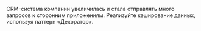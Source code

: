 CRM-система компании увеличилась и стала отправлять много запросов к сторонним приложениям. Реализуйте кэширование данных, используя паттерн «Декоратор».